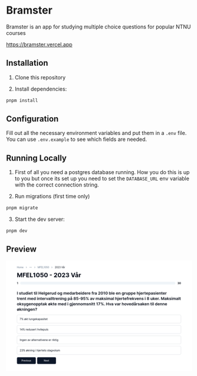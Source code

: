 # Bramster

Bramster is an app for studying multiple choice questions for popular NTNU courses

https://bramster.vercel.app

## Installation

1. Clone this repository

2. Install dependencies:

```sh
pnpm install
```

## Configuration

Fill out all the necessary environment variables and put them in a `.env` file. You can use `.env.example` to see which fields are needed.

## Running Locally

1. First of all you need a postgres database running. How you do this is up to you but once its set up you need to set the `DATABASE_URL` env variable with the correct connection string.

2. Run migrations (first time only)

```sh
pnpm migrate
```

3. Start the dev server:

```sh
pnpm dev
```

## Preview

![Bramster](/public/bramster.png)